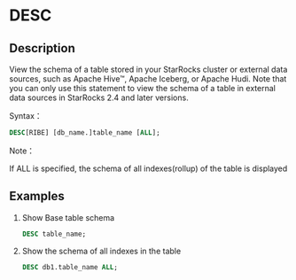 # DESC

## Description

View the schema of a table stored in your StarRocks cluster or external data sources, such as Apache Hive™, Apache Iceberg, or Apache Hudi. Note that you can only use this statement to view the schema of a table in external data sources in StarRocks 2.4 and later versions.

Syntax：

```sql
DESC[RIBE] [db_name.]table_name [ALL];
```

Note：

If ALL is specified, the schema of all indexes(rollup) of the table is displayed

## Examples

1. Show Base table schema

    ```sql
    DESC table_name;
    ```

2. Show the schema of all indexes in the table

    ```sql
    DESC db1.table_name ALL;
    ```
